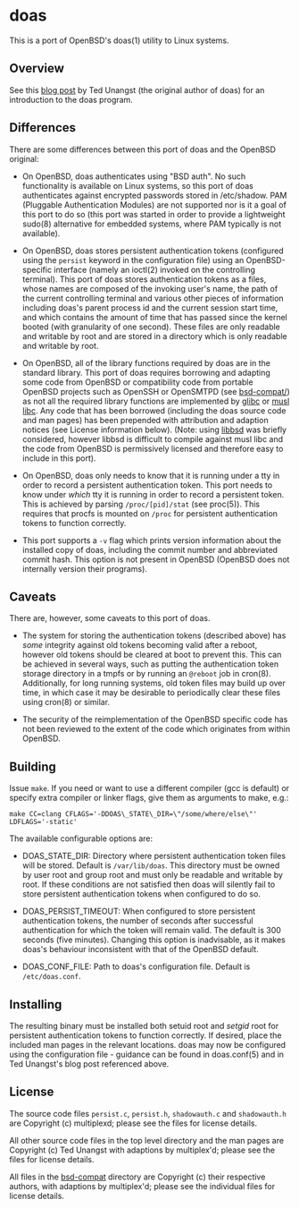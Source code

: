 # doas

This is a port of OpenBSD's doas(1) utility to Linux systems.

## Overview

See this [blog post](http://www.tedunangst.com/flak/post/doas-mastery) by Ted Unangst
(the original author of doas) for an introduction to the doas program.

## Differences

There are some differences between this port of doas and the OpenBSD original:

 - On OpenBSD, doas authenticates using "BSD auth". No such functionality is
   available on Linux systems, so this port of doas authenticates against encrypted
   passwords stored in /etc/shadow. PAM (Pluggable Authentication Modules) are not
   supported nor is it a goal of this port to do so (this port was started in order
   to provide a lightweight sudo(8) alternative for embedded systems, where PAM
   typically is not available).
   
 - On OpenBSD, doas stores persistent authentication tokens (configured using the
   `persist` keyword in the configuration file) using an OpenBSD-specific interface
   (namely an ioctl(2) invoked on the controlling terminal). This port of doas stores
   authentication tokens as a files, whose names are composed of the invoking user's
   name, the path of the current controlling terminal and various other pieces of 
   information including doas's parent process id and the current session start time,
   and which contains the amount of time that has passed since the kernel booted
   (with granularity of one second). These files are only readable and writable by
   root and are stored in a directory which is only readable and writable by root.
   
 - On OpenBSD, all of the library functions required by doas are in the standard
   library. This port of doas requires borrowing and adapting some code from OpenBSD
   or compatibility code from portable OpenBSD projects such as OpenSSH or OpenSMTPD
   (see [bsd-compat/](bsd-compat)) as not all the required library functions are
   implemented by [glibc](https://www.gnu.org/software/libc/)
   or [musl libc](https://www.musl-libc.org/). Any code that has been borrowed
   (including the doas source code and man pages) has been prepended with attribution
   and adaption notices (see License information below). (Note:
   using [libbsd](libbsd.freedesktop.org) was briefly considered, however libbsd is
   difficult to compile against musl libc and the code from OpenBSD is permissively
   licensed and therefore easy to include in this port).

 - On OpenBSD, doas only needs to know that it is running under a tty in order to 
   record a persistent authentication token. This port needs to know under *which* 
   tty it is running in order to record a persistent token. This is achieved by 
   parsing `/proc/[pid]/stat` (see proc(5)). This requires that procfs is mounted
   on `/proc` for persistent authentication tokens to function correctly.

 - This port supports a `-v` flag which prints version information about the
   installed copy of doas, including the commit number and abbreviated commit
   hash. This option is not present in OpenBSD (OpenBSD does not internally version
   their programs).

## Caveats

There are, however, some caveats to this port of doas.

 - The system for storing the authentication tokens (described above) has *some* 
   integrity against old tokens becoming valid after a reboot, however old tokens 
   should be cleared at boot to prevent this. This can be achieved in several ways,
   such as putting the authentication token storage directory in a tmpfs or by running
   an `@reboot` job in cron(8). Additionally, for long running systems, old token files
   may build up over time, in which case it may be desirable to periodically clear 
   these files using cron(8) or similar.

 - The security of the reimplementation of the OpenBSD specific code has not been
   reviewed to the extent of the code which originates from within OpenBSD.

## Building

Issue `make`. If you need or want to use a different compiler (gcc is default) or
specify extra compiler or linker flags, give them as arguments to make, e.g.:

```
make CC=clang CFLAGS='-DDOAS\_STATE\_DIR=\"/some/where/else\"' LDFLAGS='-static'
```

The available configurable options are:

 - DOAS\_STATE\_DIR: Directory where persistent authentication token files will be
   stored. Default is `/var/lib/doas`. This directory must be owned by user root and
   group root and must only be readable and writable by root. If these conditions are
   not satisfied then doas will silently fail to store persistent authentication
   tokens when configured to do so.

 - DOAS\_PERSIST\_TIMEOUT: When configured to store persistent authentication tokens,
   the number of seconds after successful authentication for which the token will
   remain valid. The default is 300 seconds (five minutes). Changing this option is
   inadvisable, as it makes doas's behaviour inconsistent with that of the OpenBSD
   default.

 - DOAS\_CONF\_FILE: Path to doas's configuration file. Default is `/etc/doas.conf`.

## Installing

The resulting binary must be installed both setuid root and *setgid* root for
persistent authentication tokens to function correctly. If desired, place the
included man pages in the relevant locations. doas may now be configured using the
configuration file - guidance can be found in doas.conf(5) and in Ted Unangst's blog
post referenced above.

## License

The source code files `persist.c`, `persist.h`, `shadowauth.c` and `shadowauth.h` are
Copyright (c) multiplexd; please see the files for license details.

All other source code files in the top level directory and the man pages are
Copyright (c) Ted Unangst with adaptions by multiplex'd; please see the files for
license details.

All files in the [bsd-compat](bsd-compat) directory are Copyright (c) their
respective authors, with adaptions by multiplex'd; please see the individual files
for license details.


